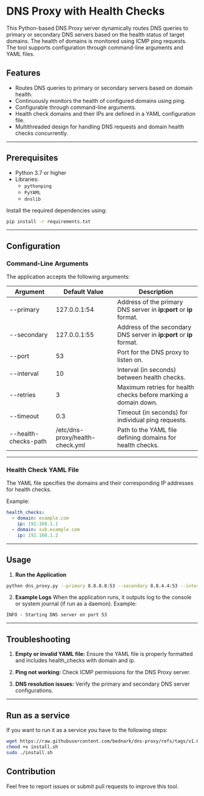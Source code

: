 # DNS Proxy with Health Checks

This Python-based DNS Proxy server dynamically routes DNS queries to primary or secondary DNS servers based on the health status of target domains. The health of domains is monitored using ICMP ping requests. The tool supports configuration through command-line arguments and YAML files.

## Features
- Routes DNS queries to primary or secondary servers based on domain health.
- Continuously monitors the health of configured domains using ping.
- Configurable through command-line arguments.
- Health check domains and their IPs are defined in a YAML configuration file.
- Multithreaded design for handling DNS requests and domain health checks concurrently.

---

## Prerequisites
- Python 3.7 or higher
- Libraries:
  - `pythonping`
  - `PyYAML`
  - `dnslib`

Install the required dependencies using:

```bash
pip install -r requirements.txt
```

---

## Configuration

### Command-Line Arguments

The application accepts the following arguments:

| Argument | Default Value | Description |
| -------- | ------------- | ----------- |
| --primary | 127.0.0.1:54 | Address of the primary DNS server in **ip:port** or **ip** format. |
| --secondary |	127.0.0.1:55 | 	Address of the secondary DNS server in **ip:port** or **ip** format. |
| --port | 53 | Port for the DNS proxy to listen on. |
| --interval | 10 | Interval (in seconds) between health checks. |
| --retries |	3 | Maximum retries for health checks before marking a domain down. |
| --timeout | 0.3 | Timeout (in seconds) for individual ping requests. |
| --health-checks-path | /etc/dns-proxy/health-check.yml | Path to the YAML file defining domains for health checks.

---

### Health Check YAML File
The YAML file specifies the domains and their corresponding IP addresses for health checks.

Example:
```yaml
health_checks:
  - domain: example.com
    ip: 192.168.1.1
  - domain: sub.example.com
    ip: 192.168.1.2
```

---

## Usage
1. **Run the Application**
```bash
python dns_proxy.py --primary 8.8.8.8:53 --secondary 8.8.4.4:53 --interval 15 --port 5353 --timeout 0.5 --health-checks-path ./health-check.yml
```

2. **Example Logs**
When the application runs, it outputs log to the console or system journal (if run as a daemon). Example:

```
INFO - Starting DNS server on port 53
```

---

## Troubleshooting
1. **Empty or invalid YAML file:**
Ensure the YAML file is properly formatted and includes health_checks with domain and ip.

2. **Ping not working:**
Check ICMP permissions for the DNS Proxy server.

3. **DNS resolution issues:**
Verify the primary and secondary DNS server configurations.

---

## Run as a service
If you want to run it as a service you have to the following steps:

```bash
wget https://raw.githubusercontent.com/bednark/dns-proxy/refs/tags/v1.0.1/install.sh
chmod +x install.sh
sudo ./install.sh
```

## Contribution
Feel free to report issues or submit pull requests to improve this tool.